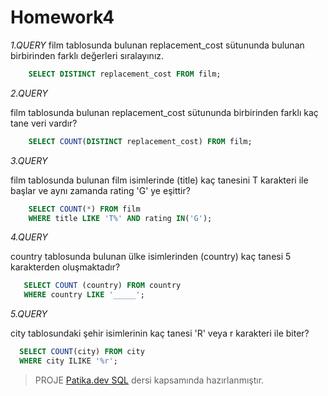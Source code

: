 # Homework4

*1.QUERY*
film tablosunda bulunan replacement_cost sütununda bulunan birbirinden farklı değerleri sıralayınız.
```SQL
    SELECT DISTINCT replacement_cost FROM film;
```

*2.QUERY*

film tablosunda bulunan replacement_cost sütununda birbirinden farklı kaç tane veri vardır?
```SQL
    SELECT COUNT(DISTINCT replacement_cost) FROM film;
```

*3.QUERY*

film tablosunda bulunan film isimlerinde (title) kaç 
tanesini T karakteri ile başlar ve aynı zamanda rating 'G' ye eşittir?
```SQL
    SELECT COUNT(*) FROM film
    WHERE title LIKE 'T%' AND rating IN('G');
```

*4.QUERY*

country tablosunda bulunan ülke isimlerinden 
(country) kaç tanesi 5 karakterden oluşmaktadır?
```SQL
   SELECT COUNT (country) FROM country
   WHERE country LIKE '_____';
```

*5.QUERY*

city tablosundaki şehir isimlerinin kaç tanesi 'R' veya r karakteri ile biter?
```SQL
  SELECT COUNT(city) FROM city
  WHERE city ILIKE '%r';
```
> PROJE [Patika.dev SQL](https://app.patika.dev/sefad) dersi kapsamında hazırlanmıştır.
